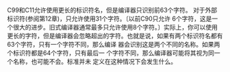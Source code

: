 C99和C11允许使用更长的标识符名，但是编译器只识别前63个字符。 对于外部标识符(参阅第12章)，只允许使用31个字符。〔以前C90只允许 6个字符，这是一个很大的进步。旧式编译器通常最多只允许使用8个字符。〕实际上，你可以使用更长的字符，但是编译器会忽略超出的字符。也就是说，如果有两个标识符名都有63个字符，只有一个字符不同，那么编译 器会识别这是两个不同的名称。如果两个标识符都是64个字符，只有最后一 个字符不同，那么编译器可能将其视为同一个名称，也可能不会。标准并未 定义在这种情况下会发生什么。
